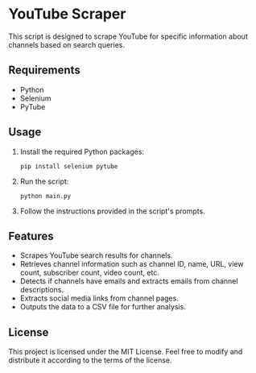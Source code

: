 <!DOCTYPE html>
<html>

<body>
    <h1>YouTube Scraper</h1>
    <p>This script is designed to scrape YouTube for specific information about channels based on search queries.</p>
    <h2>Requirements</h2>
    <ul>
        <li>Python</li>
        <li>Selenium</li>
        <li>PyTube</li>
    </ul>
    <h2>Usage</h2>
    <ol>
        <li>Install the required Python packages:</li>
        <pre><code>pip install selenium pytube</code></pre>
        <li>Run the script:</li>
        <pre><code>python main.py</code></pre>
        <li>Follow the instructions provided in the script's prompts.</li>
    </ol>
    <h2>Features</h2>
    <ul>
        <li>Scrapes YouTube search results for channels.</li>
        <li>Retrieves channel information such as channel ID, name, URL, view count, subscriber count, video count, etc.</li>
        <li>Detects if channels have emails and extracts emails from channel descriptions.</li>
        <li>Extracts social media links from channel pages.</li>
        <li>Outputs the data to a CSV file for further analysis.</li>
    </ul>
    <h2>License</h2>
    <p>This project is licensed under the MIT License. Feel free to modify and distribute it according to the terms of the license.</p>
</body>
</html>
